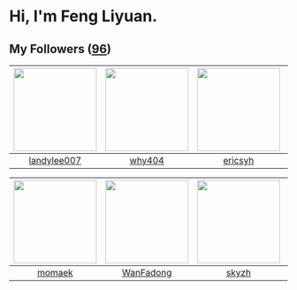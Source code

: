 # Hi, I'm Feng Liyuan.

## My Followers ([96](https://github.com/SunRunAway?tab=followers))

| <img src="https://avatars.githubusercontent.com/u/8664695?v=4" width="150" height="150" /> | <img src="https://avatars.githubusercontent.com/u/35111?v=4" width="150" height="150" /> | <img src="https://avatars.githubusercontent.com/u/10498732?v=4" width="150" height="150" /> | <img src="https://avatars.githubusercontent.com/u/1907938?v=4" width="150" height="150" /> |
| :----------------------------------------------------------------------------------------: | :--------------------------------------------------------------------------------------: | :-----------------------------------------------------------------------------------------: | :----------------------------------------------------------------------------------------: |
|                        [landylee007](https://github.com/landylee007)                       |                            [why404](https://github.com/why404)                           |                            [ericsyh](https://github.com/ericsyh)                            |                             [pingyu](https://github.com/pingyu)                            |

| <img src="https://avatars.githubusercontent.com/u/3843588?v=4" width="150" height="150" /> | <img src="https://avatars.githubusercontent.com/u/10414494?v=4" width="150" height="150" /> | <img src="https://avatars.githubusercontent.com/u/4198311?v=4" width="150" height="150" /> | <img src="https://avatars.githubusercontent.com/u/1457382?v=4" width="150" height="150" /> |
| :----------------------------------------------------------------------------------------: | :-----------------------------------------------------------------------------------------: | :----------------------------------------------------------------------------------------: | :----------------------------------------------------------------------------------------: |
|                             [momaek](https://github.com/momaek)                            |                          [WanFadong](https://github.com/WanFadong)                          |                              [skyzh](https://github.com/skyzh)                             |                         [lintianzhi](https://github.com/lintianzhi)                        |